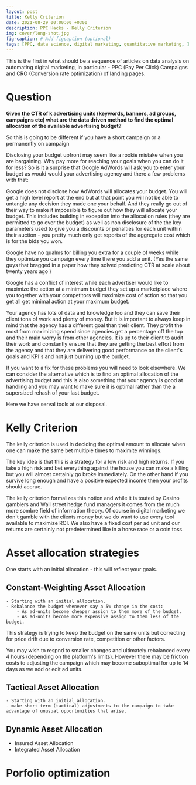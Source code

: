```yaml
---
layout: post
title: Kelly Criterion
date: 2021-08-29 00:00:00 +0300
description: PPC Hacks - Kelly Criterion
img: cover/long-shot.jpg
fig-caption: # Add figcaption (optional)
tags: [PPC, data science, digital marketing, quantitative marketing, ] 
---
```


This is the first in what should be a sequence of articles on data analysis on automating digital marketing, in particular - PPC (Pay Per Click) Campaigns and CRO (Conversion rate optimization) of landing pages.

# Question

**Given the CTR of k advertising units (keywords, banners, ad groups, campaigns etc) what are the  data driven method to find the optimal allocation of the available advertising budget?**

So this is going to be different if you have a short campaign or a permanently on campaign


Disclosing your budget upfront may seem like a rookie mistake when you are bargaining. Why pay more for reaching your goals when you can do it for less? So is it a surprise that Google AdWords will ask you to enter your budget as would  would your advertising agency and there a few problems with that:

Google does not disclose how AdWords will allocates your budget. You will get a high level report at the end but at that point you will not be able to untangle any decision they made one your behalf. And they really go out of their way to make it impossible to figure out how they will allocate your budget. This includes building in exception into the allocation rules  (they are permitted to go over the budget) as well as non disclosure of the the key parameters used to give you a discounts or penalties for each unit within their auction - you pretty much only get reports of the aggregate cost which is for the bids you won.

Google have no qualms for billing you extra for a couple of weeks while they optimize you campaign every time there you add a unit. (Yes the same guys that bragged in a paper how they solved predicting CTR at scale about twenty years ago )

Google has a conflict of interest while each advertiser would like to maximize the action at a minimum budget they set up a marketplace where you together with your competitors will maximize cost of action so that you get all get minimal action at your maximum budget.

Your agency has lots of data and knowledge too and they can save their client tons of work and plenty of money. But it is important to always keep in mind that the agency has a different goal than their client. They profit the most from maximizing spend since agencies get a percentage off the top and their main worry is from other agencies. It is up to their client to audit their work and constantly ensure that they are getting the best effort from the agency and that they are delivering good performance on the client's goals and KPI's and not just burning up the budget.

If you want to a fix for these problems you will need to look elsewhere. We can consider the alternative which is to find an optimal allocation of the advertising budget and this is also something that your agency is good at handling and you may want to make sure it is optimal rather than the a supersized rehash of your last budget.

Here we have serval tools at our disposal. 


# Kelly Criterion

The kelly criterion is used in deciding the optimal amount to allocate when one can make the same bet multiple times to maximite winnings. 

The key idea is that this is a strategy for a low risk and high returns. If you take a high risk and bet everything against the house you can make a killing but you will almost certainly go broke immediately. On the other hand if you survive long enough and have a positive expected income then your profits should accrue.

The kelly criterion formalizes this notion and while it is touted by Casino gamblers and Wall street hedge fund managers it comes from the much more sombre field of information theory. Of course in digital marketing we don't gamble with the clients money but we do want to use every tool available to maximize ROI. We also have a fixed cost per ad unit and our returns are certainly not predetermined like in a horse race or a coin toss.

# Asset allocation strategies

One starts with an initial allocation - this will reflect your goals.

## Constant-Weighting Asset Allocation
    - Starting with an initial allocation.
    - Rebalance the budget whenever say a 5% change in the cost:
        - As ad-units become cheaper assign to them more of the budget.
        - As ad-units become more expensive assign to them less of the budget.

This strategy is trying to keep the budget on the same units but correcting for price drift due to conversion rate, competition or other factors.

You may wish to respnd to smaller changes and ultimately rebalanced every 4 hours (depending on the platform's limits). However there may be friction costs to adjusting the campaign which may become suboptimal for up to 14 days as we add or edit ad units.

## Tactical Asset Allocation
    - Starting with an initial allocation.
    - make short term (tactical) adjustments to the campaign to take advantage of unusual opportunities that arise.

## Dynamic Asset Allocation
- Insured Asset Allocation
- Integrated Asset Allocation



# Porfolio optimization